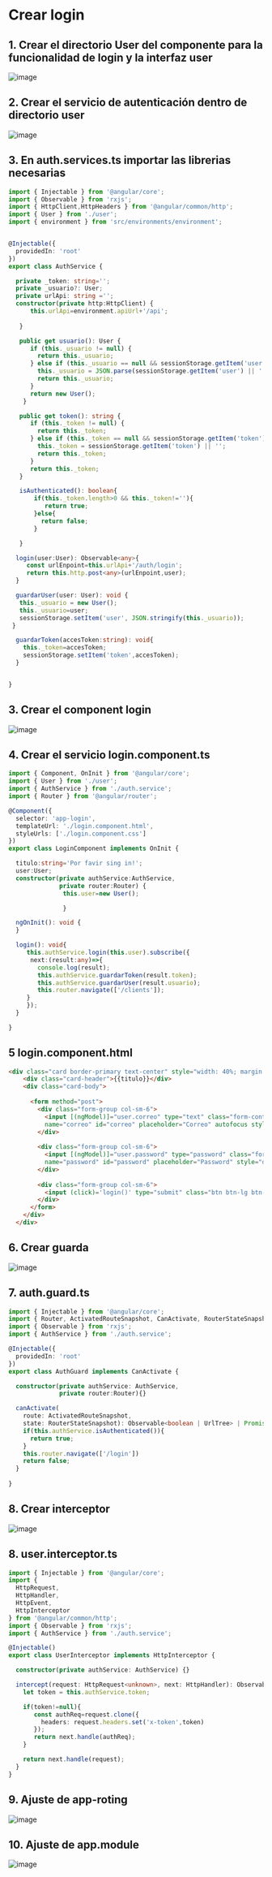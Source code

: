 # Crear login 

## 1. Crear el directorio User del componente para la funcionalidad de login y la interfaz user

![image](https://user-images.githubusercontent.com/31961588/205515501-044e5043-9320-40c3-ad68-95c7a4411fc6.png)

## 2. Crear el servicio de autenticación dentro de directorio user

![image](https://user-images.githubusercontent.com/31961588/205515645-32fed1e1-9e65-4d68-9844-14da57e3be4e.png)

## 3. En auth.services.ts importar las librerias necesarias

```TypeScript
import { Injectable } from '@angular/core';
import { Observable } from 'rxjs';
import { HttpClient,HttpHeaders } from '@angular/common/http';
import { User } from './user';
import { environment } from 'src/environments/environment';


@Injectable({
  providedIn: 'root'
})
export class AuthService {

  private _token: string='';
  private _usuario?: User;
  private urlApi: string ='';
  constructor(private http:HttpClient) {
      this.urlApi=environment.apiUrl+'/api';
    
   }

   public get usuario(): User {
      if (this._usuario != null) {
        return this._usuario;
      } else if (this._usuario == null && sessionStorage.getItem('user') != null) {
        this._usuario = JSON.parse(sessionStorage.getItem('user') || '') as User;
        return this._usuario;
      }
      return new User();
    }

   public get token(): string {
      if (this._token != null) {
        return this._token;
      } else if (this._token == null && sessionStorage.getItem('token') != null) {
        this._token = sessionStorage.getItem('token') || '';
        return this._token;
      }
      return this._token;
   }

   isAuthenticated(): boolean{
       if(this._token.length>0 && this._token!=''){
          return true;
       }else{
         return false;
       }

   }

  login(user:User): Observable<any>{
     const urlEnpoint=this.urlApi+'/auth/login';
     return this.http.post<any>(urlEnpoint,user);
  }

  guardarUser(user: User): void {
   this._usuario = new User();
   this._usuario=user;  
   sessionStorage.setItem('user', JSON.stringify(this._usuario));
 }

  guardarToken(accesToken:string): void{
    this._token=accesToken;
    sessionStorage.setItem('token',accesToken);
  }


}

```

## 3. Crear el component login

![image](https://user-images.githubusercontent.com/31961588/205517557-710e302d-80a6-436b-a579-b9f8e9ac757b.png)

## 4. Crear el servicio login.component.ts

```TypeScript
import { Component, OnInit } from '@angular/core';
import { User } from './user';
import { AuthService } from './auth.service';
import { Router } from '@angular/router';

@Component({
  selector: 'app-login',
  templateUrl: './login.component.html',
  styleUrls: ['./login.component.css']
})
export class LoginComponent implements OnInit {

  titulo:string='Por favir sing in!';
  user:User;
  constructor(private authService:AuthService,
              private router:Router) {
               this.user=new User();

               }

  ngOnInit(): void {
  }

  login(): void{
     this.authService.login(this.user).subscribe({
      next:(result:any)=>{
        console.log(result);
        this.authService.guardarToken(result.token);
        this.authService.guardarUser(result.usuario);
        this.router.navigate(['/clients']);
     }
     });
  }

}
```

## 5 login.component.html

```Html
<div class="card border-primary text-center" style="width: 40%; margin: 10px auto auto;">
    <div class="card-header">{{titulo}}</div>
    <div class="card-body">
  
      <form method="post"> 
        <div class="form-group col-sm-6">
          <input [(ngModel)]="user.correo" type="text" class="form-control"
          name="correo" id="correo" placeholder="Correo" autofocus style="display:inline; width:400px;"  required>
        </div>
  
        <div class="form-group col-sm-6">
          <input [(ngModel)]="user.password" type="password" class="form-control"
          name="password" id="password" placeholder="Password" style="display:inline; width:400px; margin-top: 10px;" required>
        </div>
  
        <div class="form-group col-sm-6">
          <input (click)='login()' type="submit" class="btn btn-lg btn-primary btn-block" style="display:inline; width:400px; margin-top: 10px;" value="Login">
        </div>
      </form>
    </div>
  </div>
```

## 6. Crear guarda

![image](https://user-images.githubusercontent.com/31961588/205525269-93d4388b-9eca-4aaa-8f2d-8d7d218c23cc.png)

## 7. auth.guard.ts

```TypeScript
import { Injectable } from '@angular/core';
import { Router, ActivatedRouteSnapshot, CanActivate, RouterStateSnapshot, UrlTree } from '@angular/router';
import { Observable } from 'rxjs';
import { AuthService } from './auth.service';

@Injectable({
  providedIn: 'root'
})
export class AuthGuard implements CanActivate {

  constructor(private authService: AuthService,
              private router:Router){}

  canActivate(
    route: ActivatedRouteSnapshot,
    state: RouterStateSnapshot): Observable<boolean | UrlTree> | Promise<boolean | UrlTree> | boolean | UrlTree {
    if(this.authService.isAuthenticated()){
      return true;
    }
    this.router.navigate(['/login'])
    return false;
  }
  
}
```

## 8. Crear interceptor

![image](https://user-images.githubusercontent.com/31961588/205524370-8e5bd88b-8db5-4a2f-b1ad-1d91e5ecaa84.png)

## 8. user.interceptor.ts

```TypeScript
import { Injectable } from '@angular/core';
import {
  HttpRequest,
  HttpHandler,
  HttpEvent,
  HttpInterceptor
} from '@angular/common/http';
import { Observable } from 'rxjs';
import { AuthService } from './auth.service';

@Injectable()
export class UserInterceptor implements HttpInterceptor {

  constructor(private authService: AuthService) {}

  intercept(request: HttpRequest<unknown>, next: HttpHandler): Observable<HttpEvent<unknown>> {
    let token = this.authService.token;

    if(token!=null){
       const authReq=request.clone({
         headers: request.headers.set('x-token',token)
       });
       return next.handle(authReq);
    }

    return next.handle(request);
  }
}

```

## 9. Ajuste de app-roting

![image](https://user-images.githubusercontent.com/31961588/205529368-0785410a-3222-4624-ae94-4f76b7c1600f.png)

## 10. Ajuste de app.module

![image](https://user-images.githubusercontent.com/31961588/205529464-b18b310e-d808-405f-9245-b927ab72f516.png)

